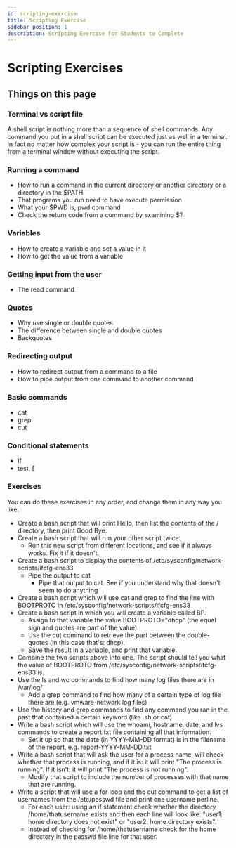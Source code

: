 ```yaml
---
id: scripting-exercise
title: Scripting Exercise
sidebar_position: 1
description: Scripting Exercise for Students to Complete
---
```


# Scripting Exercises

## Things on this page

### Terminal vs script file

A shell script is nothing more than a sequence of shell commands. Any command you put in a shell script can be executed just as well in a terminal. In fact no matter how complex your script is - you can run the entire thing from a terminal window without executing the script.

### Running a command

- How to run a command in the current directory or another directory or a directory in the $PATH
- That programs you run need to have execute permission
- What your $PWD is, pwd command
- Check the return code from a command by examining $?

### Variables

- How to create a variable and set a value in it
- How to get the value from a variable

### Getting input from the user

- The read command

### Quotes

- Why use single or double quotes
- The difference between single and double quotes
- Backquotes

### Redirecting output

- How to redirect output from a command to a file
- How to pipe output from one command to another command

### Basic commands

- cat
- grep
- cut

### Conditional statements

- if
- test, \[

### Exercises

You can do these exercises in any order, and change them in any way you like.

- Create a bash script that will print Hello, then list the contents of the / directory, then print Good Bye.
- Create a bash script that will run your other script twice.
    - Run this new script from different locations, and see if it always works. Fix it if it doesn't.
- Create a bash script to display the contents of /etc/sysconfig/network-scripts/ifcfg-ens33
    - Pipe the output to cat
        - Pipe that output to cat. See if you understand why that doesn't seem to do anything
- Create a bash script which will use cat and grep to find the line with BOOTPROTO in /etc/sysconfig/network-scripts/ifcfg-ens33
- Create a bash script in which you will create a variable called BP.
    - Assign to that variable the value BOOTPROTO="dhcp" (the equal sign and quotes are part of the value).
    - Use the cut command to retrieve the part between the double-quotes (in this case that's: dhcp).
    - Save the result in a variable, and print that variable.
- Combine the two scripts above into one. The script should tell you what the value of BOOTPROTO from /etc/sysconfig/network-scripts/ifcfg-ens33 is.
- Use the ls and wc commands to find how many log files there are in /var/log/
    - Add a grep command to find how many of a certain type of log file there are (e.g. vmware-network log files)
- Use the history and grep commands to find any command you ran in the past that contained a certain keyword (like .sh or cat)
- Write a bash script which will use the whoami, hostname, date, and lvs commands to create a report.txt file containing all that information.
    - Set it up so that the date (in YYYY-MM-DD format) is in the filename of the report, e.g. report-YYYY-MM-DD.txt
- Write a bash script that will ask the user for a process name, will check whether that process is running, and if it is: it will print "The process is running". If it isn't: it will print "The process is not running".
    - Modify that script to include the number of processes with that name that are running.
- Write a script that will use a for loop and the cut command to get a list of usernames from the /etc/passwd file and print one username perline.
    - For each user: using an if statement check whether the directory /home/thatusername exists and then each line will look like: "user1: home directory does not exist" or "user2: home directory exists".
    - Instead of checking for /home/thatusername check for the home directory in the passwd file line for that user.
